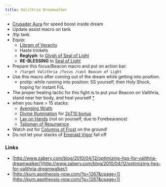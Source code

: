 ```yaml
---
title: Valithria Dreamwalker
---
```

  * [Crusader Aura](http://www.wowhead.com/spell=32223) for speed boost inside dream
  * Update assist macro on tank
  * /ttp tank
  * Equip:
    * [Libram of Veracity](http://www.wowhead.com/item=47662)
    * Haste trinkets
    * **Reglyph**: to [Glyph of Seal of Light](http://www.wowhead.com/item=41110)
    * **RE-BLESSING** to [Seal of Light](http://www.wowhead.com/spell=20165)
  * Prepare this focus/Beacon macro and put on action bar:
    * <code>/target Valithria
/focus
/cast Beacon of Light</code>
  * Use this macro after coming out of the dream while getting into position.
    * protip: while running into position: SS yourself, then Holy Shock, hoping for instant FoL
  * The proper healing tactic for this fight is to put your Beacon on Valithria, stand near her body, and heal yourself [*](http://www.wow.com/2010/03/14/the-light-and-how-to-swing-it-healing-valithria-dreamwalker/)
  * when you have > 15 stacks:
    * [Avenging Wrath](http://www.wowhead.com/spell=31884)
    * [Divine Illumination](http://www.wowhead.com/spell=31842/divine-illumination) for [2pT10 bonus](http://www.wowhead.com/spell=70755)
    * [Lay on Hands](http://www.wowhead.com/spell=27154) (not on yourself, due to Forebearance)
    * [Talisman of Resurgence](http://www.wowhead.com/item=48724)
  * Watch out for [ Columns of Frost](http://www.wowhead.com/?spell=71746) on the ground!
  * Do not let your stacks of [Emerald Vigor](http://www.wowhead.com/spell=70873) fall off

### Links
  * [http://www.zabery.com/blog/2010/04/12/optimizing-hps-for-valithria-dreamwalker/](http://www.zabery.com/blog/2010/04/12/optimizing-hps-for-valithria-dreamwalker/)
  * [http://kurn.apotheosis-now.com/?p=1267&cpage=1](http://kurn.apotheosis-now.com/?p=1267&cpage=1)
